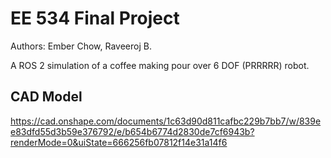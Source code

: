 # EE 534 Final Project

Authors: Ember Chow, Raveeroj B.

A ROS 2 simulation of a coffee making pour over 6 DOF (PRRRRR) robot.

## CAD Model

https://cad.onshape.com/documents/1c63d90d811cafbc229b7bb7/w/839ee83dfd55d3b59e376792/e/b654b6774d2830de7cf6943b?renderMode=0&uiState=666256fb07812f14e31a14f6
